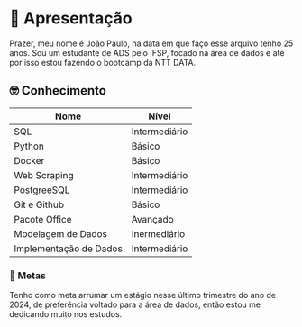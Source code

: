 # 📖 Apresentação
Prazer, meu nome é João Paulo, na data em que faço esse arquivo tenho 25 anos. Sou um estudante de ADS pelo IFSP, focado na área de dados e até por isso estou fazendo o bootcamp da NTT DATA.

## 🤓 Conhecimento
|Nome|Nível|
|---|------|
|SQL|Intermediário|
|Python|Básico|
|Docker|Básico|
|Web Scraping|Intermediário|
|PostgreeSQL|Intermediário|
|Git e Github|Básico|
|Pacote Office|Avançado|
|Modelagem de Dados|Inermediário|
|Implementação de Dados|Intermediário|

### 🎯 Metas
Tenho como meta arrumar um estágio nesse último trimestre do ano de 2024, de preferência voltado para a área de dados, então estou me dedicando muito nos estudos.
